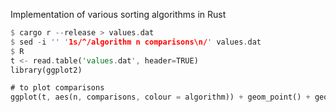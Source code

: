 Implementation of various sorting algorithms in Rust

```rust
$ cargo r --release > values.dat
$ sed -i '' '1s/^/algorithm n comparisons\n/' values.dat
$ R
t <- read.table('values.dat', header=TRUE)
library(ggplot2)

# to plot comparisons
ggplot(t, aes(n, comparisons, colour = algorithm)) + geom_point() + geom_smooth()
```

